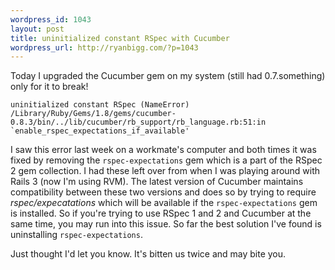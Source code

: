 ```yaml
--- 
wordpress_id: 1043
layout: post
title: uninitialized constant RSpec with Cucumber
wordpress_url: http://ryanbigg.com/?p=1043
---
```

Today I upgraded the Cucumber gem on my system (still had 0.7.something) only for it to break!

    uninitialized constant RSpec (NameError)
    /Library/Ruby/Gems/1.8/gems/cucumber-0.8.3/bin/../lib/cucumber/rb_support/rb_language.rb:51:in `enable_rspec_expectations_if_available'

I saw this error last week on a workmate's computer and both times it was fixed by removing the `rspec-expectations` gem which is a part of the RSpec 2 gem collection. I had these left over from when I was playing around with Rails 3 (now I'm using RVM). The latest version of Cucumber maintains compatibility between these two versions and does so by trying to require _rspec/expecatations_ which will be available if the `rspec-expectations` gem is installed. So if you're trying to use RSpec 1 and 2 and Cucumber at the same time, you may run into this issue. So far the best solution I've found is uninstalling `rspec-expectations`. 

Just thought I'd let you know. It's bitten us twice and may bite you.
